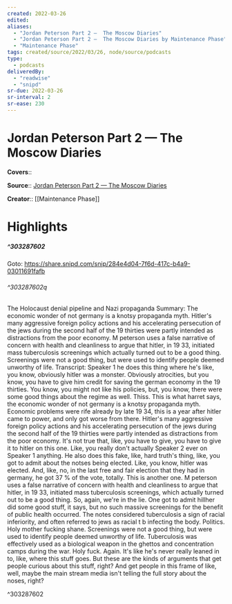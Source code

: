 ```yaml
---
created: 2022-03-26
edited:
aliases:
  - "Jordan Peterson Part 2 —  The Moscow Diaries"
  - "Jordan Peterson Part 2 —  The Moscow Diaries by Maintenance Phase"
  - "Maintenance Phase"
tags: created/source/2022/03/26, node/source/podcasts
type: 
  - podcasts
deliveredBy: 
  - "readwise"
  - "snipd"
sr-due: 2022-03-26
sr-interval: 2
sr-ease: 230
---
```

# Jordan Peterson Part 2 —  The Moscow Diaries

**Covers**:: 

**Source**:: [Jordan Peterson Part 2 —  The Moscow Diaries](https://share.snipd.com/episode/ad54737f-17a1-4c80-9d89-79965adf7a90)

**Creator**:: [[Maintenance Phase]]

# Highlights
##### ^303287602


Goto: https://share.snipd.com/snip/284e4d04-7f6d-417c-b4a9-03011691fafb  

###### ^303287602q

The Holocaust denial pipeline and Nazi propaganda
Summary:
The economic wonder of not germany is a knotsy propaganda myth. Hitler's many aggressive foreign policy actions and his accelerating persecution of the jews during the second half of the 19 thirties were partly intended as distractions from the poor economy. M peterson uses a false narrative of concern with health and cleanliness to argue that hitler, in 19 33, initiated mass tuberculosis screenings which actually turned out to be a good thing. Screenings were not a good thing, but were used to identify people deemed unworthy of life.
Transcript:
Speaker 1
he does this thing where he's like, you know, obviously hitler was a monster. Obviously atrocities, but you know, you have to give him credit for saving the german economy in the 19 thirties. You know, you might not like his policies, but, you know, there were some good things about the regime as well. Thiss. This is what harret says, the economic wonder of not germany is a knotsy propaganda myth. Economic problems were rife already by late 19 34, this is a year after hitler came to power, and only got worse from there. Hitler's many aggressive foreign policy actions and his accelerating persecution of the jews during the second half of the 19 thirties were partly intended as distractions from the poor economy. It's not true that, like, you have to give, you have to give it to hitler on this one. Like, you really don't actually
Speaker 2
ever on
Speaker 1
anything. He also does this fake, like, hard truth's thing, like, you got to admit about the notses being elected. Like, you know, hitler was elected. And, like, no, in the last free and fair election that they had in germany, he got 37 % of the vote, totally. This is another one. M peterson uses a false narrative of concern with health and cleanliness to argue that hitler, in 19 33, initiated mass tuberculosis screenings, which actually turned out to be a good thing. So, again, we're in the lie. One got to admit hillher did some good stuff, it says, but no such massive screenings for the benefit of public health occurred. The notes considered tuberculosis a sign of racial inferiority, and often referred to jews as racial t b infecting the body. Politics. Holy mother fucking shane. Screenings were not a good thing, but were used to identify people deemed unworthy of life. Tuberculosis was effectively used as a biological weapon in the ghettos and concentration camps during the war. Holy fuck. Again. It's like he's never really leaned in to, like, where this stuff goes. But these are the kinds of arguments that get people curious about this stuff, right? And get people in this frame of like, well, maybe the main stream media isn't telling the full story about the noses, right? 

^303287602

